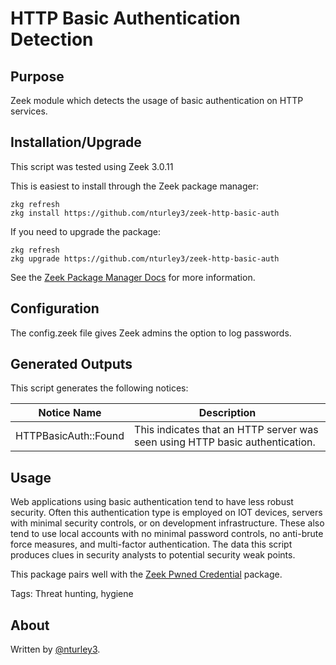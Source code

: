 # HTTP Basic Authentication Detection

## Purpose
Zeek module which detects the usage of basic authentication on HTTP services. 

## Installation/Upgrade

This script was tested using Zeek 3.0.11

This is easiest to install through the Zeek package manager:

	zkg refresh
	zkg install https://github.com/nturley3/zeek-http-basic-auth

If you need to upgrade the package:

	zkg refresh
	zkg upgrade https://github.com/nturley3/zeek-http-basic-auth

See the [Zeek Package Manager Docs](https://docs.zeek.org/projects/package-manager/en/stable/quickstart.html) for more information.

## Configuration

The config.zeek file gives Zeek admins the option to log passwords.

## Generated Outputs

This script generates the following notices: 

| Notice Name | Description |
| -- | -- |
| HTTPBasicAuth::Found | This indicates that an HTTP server was seen using HTTP basic authentication. |

## Usage

Web applications using basic authentication tend to have less robust security. Often this authentication type is employed on IOT devices, servers with minimal security controls, or on development infrastructure. These also tend to use local accounts with no minimal password controls, no anti-brute force measures, and multi-factor authentication. The data this script produces clues in security analysts to potential security weak points.

This package pairs well with the [Zeek Pwned Credential](https://github.com/nturley3/zeek-pwned-credentials) package.

Tags: Threat hunting, hygiene

## About

Written by [@nturley3](https://github.com/nturley3).
